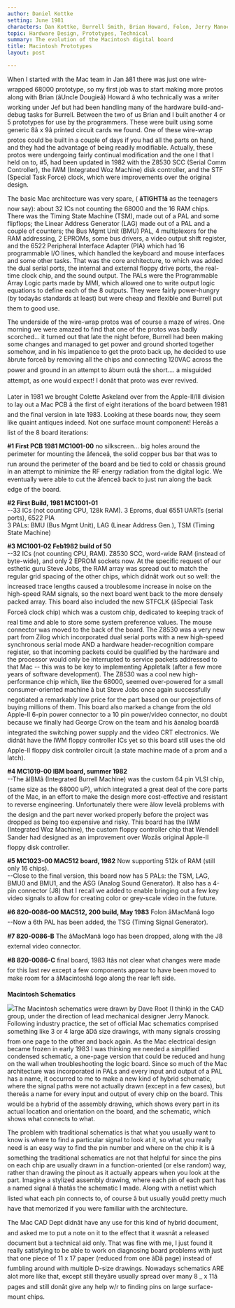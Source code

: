 ```yaml
---
author: Daniel Kottke
setting: June 1981
characters: Dan Kottke, Burrell Smith, Brian Howard, Folon, Jerry Manock, George Crow, Steve Jobs, Wendell Sander, Colette Askeland
topic: Hardware Design, Prototypes, Technical
summary: The evolution of the Macintosh digital board
title: Macintosh Prototypes
layout: post

---
```


When I started with the Mac team in Jan â81 there was just one wire-wrapped 68000 prototype, so my first job was to start making more protos along with Brian (âUncle Dougieâ) Howard â who technically was a writer working under Jef but had been handling many of the hardware build-and-debug tasks for Burrell. Between the two of us Brian and I built another 4 or 5 prototypes for use by the programmers. These were built using some generic 8â x 9â printed circuit cards we found. One of these wire-wrap protos could be built in a couple of days if you had all the parts on hand, and they had the advantage of being readily modifiable. Actually, these protos were undergoing fairly continual modification and the one I that I held on to, #5, had been updated in 1982 with the Z8530 SCC (Serial Comm Controller), the IWM (Integrated Woz Machine) disk controller, and the STF (Special Task Force) clock, which were improvements over the original design.

  
  
  
  
The basic Mac architecture was very spare, ( **âTIGHT!â** as the teenagers now say): about 32 ICs not counting the 68000 and the 16 RAM chips. There was the Timing State Machine (TSM), made out of a PAL and some flipflops; the Linear Address Generator (LAG) made out of a PAL and a couple of counters; the Bus Mgmt Unit (BMU) PAL, 4 multiplexors for the RAM addressing, 2 EPROMs, some bus drivers, a video output shift register, and the 6522 Peripheral Interface Adapter (PIA) which had 16 programmable I/O lines, which handled the keyboard and mouse interfaces and some other tasks. That was the core architecture, to which was added the dual serial ports, the internal and external floppy drive ports, the real-time clock chip, and the sound output. The PALs were the Programmable Array Logic parts made by MMI, which allowed one to write output logic equations to define each of the 8 outputs. They were fairly power-hungry (by todayâs standards at least) but were cheap and flexible and Burrell put them to good use.  
  
  
The underside of the wire-wrap protos was of course a maze of wires. One morning we were amazed to find that one of the protos was badly scorched... it turned out that late the night before, Burrell had been making some changes and managed to get power and ground shorted together somehow, and in his impatience to get the proto back up, he decided to use âbrute forceâ by removing all the chips and connecting 120VAC across the power and ground in an attempt to âburn outâ the short.... a misguided attempt, as one would expect! I donât that proto was ever revived.  
  
  
Later in 1981 we brought Colette Askeland over from the Apple-II/III division to lay out a Mac PCB â the first of eight iterations of the board between 1981 and the final version in late 1983. Looking at these boards now, they seem like quaint antiques indeed. Not one surface mount component! Hereâs a list of the 8 board iterations:  
  
  
**#1 First PCB 1981 MC1001-00** no silkscreen... big holes around the perimeter for mounting the âfenceâ, the solid copper bus bar that was to run around the perimeter of the board and be tied to cold or chassis ground in an attempt to minimize the RF energy radiation from the digital logic. We eventually were able to cut the âfenceâ back to just run along the back edge of the board.  
  
  
**#2 First Build, 1981 MC1001-01**  
--33 ICs (not counting CPU, 128k RAM). 3 Eproms, dual 6551 UARTs (serial ports), 6522 PIA  
3 PALs: BMU (Bus Mgmt Unit), LAG (Linear Address Gen.), TSM (Timing State Machine)  
  
  
**#3 MC1001-02 Feb1982 build of 50**  
--32 ICs (not counting CPU, RAM). Z8530 SCC, word-wide RAM (instead of byte-wide), and only 2 EPROM sockets now. At the specific request of our esthetic guru Steve Jobs, the RAM array was spread out to match the regular grid spacing of the other chips, which didnât work out so well: the increased trace lengths caused a troublesome increase in noise on the high-speed RAM signals, so the next board went back to the more densely packed array. This board also included the new STFCLK (âSpecial Task Forceâ clock chip) which was a custom chip, dedicated to keeping track of real time and able to store some system preference values. The mouse connector was moved to the back of the board. The Z8530 was a very new part from Zilog which incorporated dual serial ports with a new high-speed synchronous serial mode AND a hardware header-recognition compare register, so that incoming packets could be qualified by the hardware and the processor would only be interrupted to service packets addressed to that Mac -- this was to be key to implementing Appletalk (after a few more years of software development). The Z8530 was a cool new high-performance chip which, like the 68000, seemed over-powered for a small consumer-oriented machine â but Steve Jobs once again successfully negotiated a remarkably low price for the part based on our projections of buying millions of them. This board also marked a change from the old Apple-II 6-pin power connector to a 10 pin power/video connector, no doubt because we finally had George Crow on the team and his âanalog boardâ integrated the switching power supply and the video CRT electronics. We didnât have the IWM floppy controller ICs yet so this board still uses the old Apple-II floppy disk controller circuit (a state machine made of a prom and a latch).  
  
  
**#4 MC1019-00 IBM board, summer 1982**   
--The âIBMâ (Integrated Burrell Machine) was the custom 64 pin VLSI chip, (same size as the 68000 uP), which integrated a great deal of the core parts of the Mac, in an effort to make the design more cost-effective and resistant to reverse engineering. Unfortunately there were âlow levelâ problems with the design and the part never worked properly before the project was dropped as being too expensive and risky. This board has the IWM (Integrated Woz Machine), the custom floppy controller chip that Wendell Sander had designed as an improvement over Wozâs original Apple-II floppy disk controller.  
  
  
**#5 MC1023-00 MAC512 board, 1982** Now supporting 512k of RAM (still only 16 chips).  
--Close to the final version, this board now has 5 PALs: the TSM, LAG, BMU0 and BMU1, and the ASG (Analog Sound Generator). It also has a 4-pin connector (J8) that I recall we added to enable bringing out a few key video signals to allow for creating color or grey-scale video in the future.  
  
  
**#6 820-0086-00 MAC512, 200 build, May 1983** Folon âMacManâ logo  
--Now a 6th PAL has been added, the TSG (Timing Signal Generator).  
  
  
**#7 820-0086-B** The âMacManâ logo has been dropped, along with the J8 external video connector.  
  
  
**#8 820-0086-C** final board, 1983 Itâs not clear what changes were made for this last rev except a few components appear to have been moved to make room for a âMacintoshâ logo along the rear left side.  
  
  
  
  
**Macintosh Schematics**  
  
  
 [![](images/Macintosh/schematic_t.jpg)](images/Macintosh/schematic.jpg)The Macintosh schematics were drawn by Dave Root (I think) in the CAD group, under the direction of lead mechanical designer Jerry Manock. Following industry practice, the set of official Mac schematics comprised something like 3 or 4 large âDâ size drawings, with many signals crossing from one page to the other and back again. As the Mac electrical design became frozen in early 1983 I was thinking we needed a simplified condensed schematic, a one-page version that could be reduced and hung on the wall when troubleshooting the logic board. Since so much of the Mac architecture was incorporated in PALs and every input and output of a PAL has a name, it occurred to me to make a new kind of hybrid schematic, where the signal paths were not actually drawn (except in a few cases), but thereâs a name for every input and output of every chip on the board. This would be a hybrid of the assembly drawing, which shows every part in its actual location and orientation on the board, and the schematic, which shows what connects to what.   
  
  
The problem with traditional schematics is that what you usually want to know is where to find a particular signal to look at it, so what you really need is an easy way to find the pin number and where on the chip it is â something the traditional schematics are not that helpful for since the pins on each chip are usually drawn in a function-oriented (or else random) way, rather than drawing the pinout as it actually appears when you look at the part. Imagine a stylized assembly drawing, where each pin of each part has a named signal â thatâs the schematic I made. Along with a netlist which listed what each pin connects to, of course â but usually youâd pretty much have that memorized if you were familiar with the architecture.  
  
  
The Mac CAD Dept didnât have any use for this kind of hybrid document, and asked me to put a note on it to the effect that it wasnât a released document but a technical aid only. That was fine with me, I just found it really satisfying to be able to work on diagnosing board problems with just that one piece of 11 x 17 paper (reduced from one âDâ page) instead of fumbling around with multiple D-size drawings. Nowadays schematics ARE alot more like that, except still theyâre usually spread over many 8 \_ x 11â pages and still donât give any help w/r to finding pins on large surface-mount chips. 

